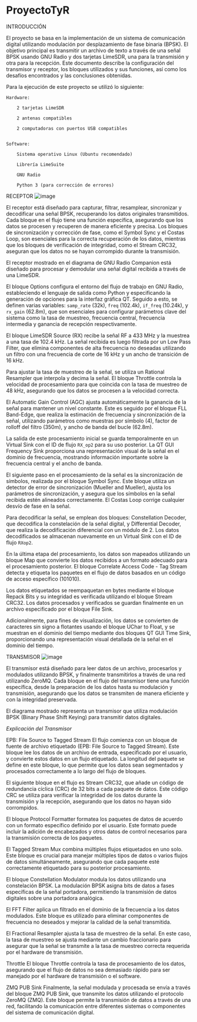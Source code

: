 # ProyectoTyR

INTRODUCCIÓN 

El proyecto se basa en la implementación de un sistema de comunicación digital utilizando modulación por desplazamiento de fase binaria (BPSK). El objetivo principal es transmitir un archivo de texto a través de una señal BPSK usando GNU Radio y dos tarjetas LimeSDR, una para la transmisión y otra para la recepción. Este documento describe la configuración del transmisor y receptor, los bloques utilizados y sus funciones, así como los desafíos encontrados y las conclusiones obtenidas.  

Para la ejecución de este proyecto se utilizó lo siguiente:  


    Hardware: 

        2 tarjetas LimeSDR 

        2 antenas compatibles 

        2 computadoras con puertos USB compatibles 

 
    Software: 

        Sistema operativo Linux (Ubuntu recomendado) 

        Librería LimeSuite 

        GNU Radio 

        Python 3 (para corrección de errores) 

         

RECEPTOR
![image](https://github.com/luisferhz99/ProyectoTyR/assets/31906680/65019a17-5361-4f68-aded-8313e93a76a0)

El receptor está diseñado para capturar, filtrar, resamplear, sincronizar y decodificar una señal BPSK, recuperando los datos originales transmitidos. Cada bloque en el flujo tiene una función específica, asegurando que los datos se procesen y recuperen de manera eficiente y precisa. Los bloques de sincronización y corrección de fase, como el Symbol Sync y el Costas Loop, son esenciales para la correcta recuperación de los datos, mientras que los bloques de verificación de integridad, como el Stream CRC32, aseguran que los datos no se hayan corrompido durante la transmisión. 

El receptor mostrado en el diagrama de GNU Radio Companion está diseñado para procesar y demodular una señal digital recibida a través de una LimeSDR.  

El bloque Options configura el entorno del flujo de trabajo en GNU Radio, estableciendo el lenguaje de salida como Python y especificando la generación de opciones para la interfaz gráfica QT. Seguido a esto, se definen varias variables: `samp_rate` (32k), `freq` (102.4k), `if_freq` (10.24k), y `rx_gain` (62.8m), que son esenciales para configurar parámetros clave del sistema como la tasa de muestreo, frecuencia central, frecuencia intermedia y ganancia de recepción respectivamente. 


El bloque LimeSDR Source (RX) recibe la señal RF a 433 MHz y la muestrea a una tasa de 102.4 kHz. La señal recibida es luego filtrada por un Low Pass Filter, que elimina componentes de alta frecuencia no deseadas utilizando un filtro con una frecuencia de corte de 16 kHz y un ancho de transición de 16 kHz. 


Para ajustar la tasa de muestreo de la señal, se utiliza un Rational Resampler que interpola y decima la señal. El bloque Throttle controla la velocidad de procesamiento para que coincida con la tasa de muestreo de 48 kHz, asegurando que los datos se procesen a la velocidad correcta. 


El Automatic Gain Control (AGC) ajusta automáticamente la ganancia de la señal para mantener un nivel constante. Este es seguido por el bloque FLL Band-Edge, que realiza la estimación de frecuencia y sincronización de la señal, utilizando parámetros como muestras por símbolo (4), factor de rolloff del filtro (350m), y ancho de banda del bucle (62.8m). 


La salida de este procesamiento inicial se guarda temporalmente en un Virtual Sink con el ID de flujo `RX_op2` para su uso posterior. La QT GUI Frequency Sink proporciona una representación visual de la señal en el dominio de frecuencia, mostrando información importante sobre la frecuencia central y el ancho de banda. 


El siguiente paso en el procesamiento de la señal es la sincronización de símbolos, realizada por el bloque Symbol Sync. Este bloque utiliza un detector de error de sincronización (Mueller and Mueller), ajusta los parámetros de sincronización, y asegura que los símbolos en la señal recibida estén alineados correctamente. El Costas Loop corrige cualquier desvío de fase en la señal. 


Para decodificar la señal, se emplean dos bloques: Constellation Decoder, que decodifica la constelación de la señal digital, y Differential Decoder, que realiza la decodificación diferencial con un módulo de 2. Los datos decodificados se almacenan nuevamente en un Virtual Sink con el ID de flujo `RXop2`. 


En la última etapa del procesamiento, los datos son mapeados utilizando un bloque Map que convierte los datos recibidos a un formato adecuado para el procesamiento posterior. El bloque Correlate Access Code - Tag Stream detecta y etiqueta los paquetes en el flujo de datos basados en un código de acceso específico (101010).  


Los datos etiquetados se reempaquetan en bytes mediante el bloque Repack Bits y su integridad es verificada utilizando el bloque Stream CRC32. Los datos procesados y verificados se guardan finalmente en un archivo especificado por el bloque File Sink. 


Adicionalmente, para fines de visualización, los datos se convierten de caracteres sin signo a flotantes usando el bloque UChar to Float, y se muestran en el dominio del tiempo mediante dos bloques QT GUI Time Sink, proporcionando una representación visual detallada de la señal en el dominio del tiempo. 



TRANSMISOR 
![image](https://github.com/luisferhz99/ProyectoTyR/assets/31906680/002b30e2-b797-4a28-9c7a-cb0b8a7595be)

El transmisor está diseñado para leer datos de un archivo, procesarlos y modulados utilizando BPSK, y finalmente transmitirlos a través de una red utilizando ZeroMQ. Cada bloque en el flujo del transmisor tiene una función específica, desde la preparación de los datos hasta su modulación y transmisión, asegurando que los datos se transmiten de manera eficiente y con la integridad preservada. 

El diagrama mostrado representa un transmisor que utiliza modulación BPSK (Binary Phase Shift Keying) para transmitir datos digitales. 

*Explicación del Transmisor*

EPB: File Source to Tagged Stream El flujo comienza con un bloque de fuente de archivo etiquetado (EPB: File Source to Tagged Stream). Este bloque lee los datos de un archivo de entrada, especificado por el usuario, y convierte estos datos en un flujo etiquetado. La longitud del paquete se define en este bloque, lo que permite que los datos sean segmentados y procesados correctamente a lo largo del flujo de bloques. 

El siguiente bloque en el flujo es Stream CRC32, que añade un código de redundancia cíclica (CRC) de 32 bits a cada paquete de datos. Este código CRC se utiliza para verificar la integridad de los datos durante la transmisión y la recepción, asegurando que los datos no hayan sido corrompidos. 

El bloque Protocol Formatter formatea los paquetes de datos de acuerdo con un formato específico definido por el usuario. Este formato puede incluir la adición de encabezados y otros datos de control necesarios para la transmisión correcta de los paquetes. 

El Tagged Stream Mux combina múltiples flujos etiquetados en uno solo. Este bloque es crucial para manejar múltiples tipos de datos o varios flujos de datos simultáneamente, asegurando que cada paquete esté correctamente etiquetado para su posterior procesamiento. 

El bloque Constellation Modulator modula los datos utilizando una constelación BPSK. La modulación BPSK asigna bits de datos a fases específicas de la señal portadora, permitiendo la transmisión de datos digitales sobre una portadora analógica. 

El FFT Filter aplica un filtrado en el dominio de la frecuencia a los datos modulados. Este bloque es utilizado para eliminar componentes de frecuencia no deseados y mejorar la calidad de la señal transmitida. 

El Fractional Resampler ajusta la tasa de muestreo de la señal. En este caso, la tasa de muestreo se ajusta mediante un cambio fraccionario para asegurar que la señal se transmite a la tasa de muestreo correcta requerida por el hardware de transmisión. 

Throttle El bloque Throttle controla la tasa de procesamiento de los datos, asegurando que el flujo de datos no sea demasiado rápido para ser manejado por el hardware de transmisión o el software. 

ZMQ PUB Sink Finalmente, la señal modulada y procesada se envía a través del bloque ZMQ PUB Sink, que transmite los datos utilizando el protocolo ZeroMQ (ZMQ). Este bloque permite la transmisión de datos a través de una red, facilitando la comunicación entre diferentes sistemas o componentes del sistema de comunicación digital. 

 

